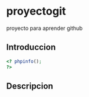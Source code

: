 # proyectogit
proyecto para aprender github

## Introduccion 

```php
<? phpinfo(); 
?>
```
## Descripcion 
